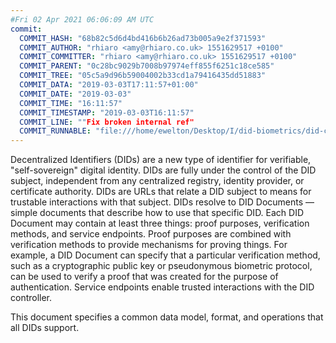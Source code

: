 ```yaml
---
#Fri 02 Apr 2021 06:06:09 AM UTC
commit:
  COMMIT_HASH: "68b82c5d6d4bd416b6b26ad73b005a9e2f371593"
  COMMIT_AUTHOR: "rhiaro <amy@rhiaro.co.uk> 1551629517 +0100"
  COMMIT_COMMITTER: "rhiaro <amy@rhiaro.co.uk> 1551629517 +0100"
  COMMIT_PARENT: "0c28bc9029b7008b97974eff855f6251c18ce585"
  COMMIT_TREE: "05c5a9d96b59004002b33cd1a79416435dd51883"
  COMMIT_DATA: "2019-03-03T17:11:57+01:00"
  COMMIT_DATE: "2019-03-03"
  COMMIT_TIME: "16:11:57"
  COMMIT_TIMESTAMP: "2019-03-03T16:11:57"
  COMMIT_LINE: ""Fix broken internal ref"
  COMMIT_RUNNABLE: "file:///home/ewelton/Desktop/I/did-biometrics/did-core-dataset/analysis/gitinfo/68b82c5d6d4bd416b6b26ad73b005a9e2f371593/snapshot/index.html"
---
```


<section id="abstract">
<p>
Decentralized Identifiers (DIDs) are a new type of identifier for
verifiable, "self-sovereign" digital identity. DIDs are fully under the
control of the DID subject, independent from any centralized registry,
identity provider, or certificate authority. DIDs are URLs that relate
a DID subject to means for trustable interactions with that subject.
DIDs resolve to DID Documents — simple documents that describe how to
use that specific DID. Each DID Document may contain at least three
things: proof purposes, verification methods, and service endpoints.
Proof purposes are combined with verification methods to provide mechanisms
for proving things. For example, a DID Document can specify that a particular
verification method, such as a cryptographic public key or pseudonymous
biometric protocol, can be used to verify a proof that was created for the
purpose of authentication. Service endpoints enable trusted interactions with
the DID controller.
    </p>
<p>
This document specifies a common data model, format, and operations
that all DIDs support.
    </p>
</section>
